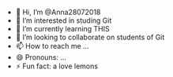 - 👋 Hi, I’m @Anna28072018
- 👀 I’m interested in studing Git
- 🌱 I’m currently learning THIS
- 💞️ I’m looking to collaborate on students of Git
- 📫 How to reach me ...
- 😄 Pronouns: ...
- ⚡ Fun fact: a love lemons

<!---
Anna28072018/Anna28072018 is a ✨ special ✨ repository because its `README.md` (this file) appears on your GitHub profile.
You can click the Preview link to take a look at your changes.
--->
